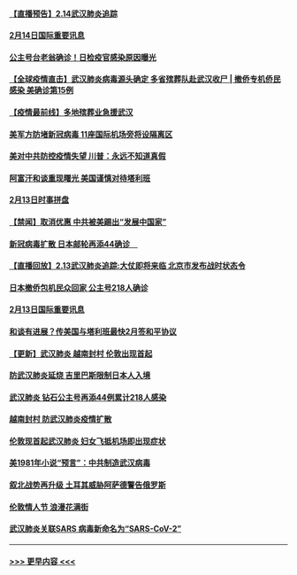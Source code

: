 #### [【直播预告】2.14武汉肺炎追踪](../pages/prog202/a102777141.md?t=02142056) 
#### [2月14日国际重要讯息](../pages/prog202/a102777073.md?t=02142056) 
#### [公主号台老翁确诊！日检疫官感染原因曝光](../pages/prog202/a102777075.md?t=02142056) 
#### [【全球疫情直击】武汉肺炎病毒源头确定 多省殡葬队赴武汉收尸 | 撤侨专机侨民感染 美确诊第15例](../pages/prog202/a102777026.md?t=02142056) 
#### [【疫情最前线】多地殡葬业急援武汉](../pages/prog202/a102776986.md?t=02142056) 
#### [美军方防堵新冠病毒 11座国际机场旁将设隔离区](../pages/prog202/a102776870.md?t=02142056) 
#### [美对中共防控疫情失望 川普：永远不知道真假](../pages/prog202/a102776836.md?t=02142056) 
#### [阿富汗和谈重现曙光 美国谨慎对待塔利班](../pages/prog202/a102776748.md?t=02142056) 
#### [2月13日时事拼盘](../pages/prog202/a102776689.md?t=02142056) 
#### [【禁闻】取消优惠 中共被美踢出“发展中国家”](../pages/prog202/a102776670.md?t=02142056) 
#### [新冠病毒扩散 日本邮轮再添44确诊　](../pages/prog202/a102776518.md?t=02142056) 
#### [【直播回放】2.13武汉肺炎追踪:大仗即将来临 北京市发布战时状态令](../pages/prog202/a102776399.md?t=02142056) 
#### [日本撤侨包机民众回家 公主号218人确诊](../pages/prog202/a102776346.md?t=02142056) 
#### [2月13日国际重要讯息](../pages/prog202/a102776339.md?t=02142056) 
#### [和谈有进展？传美国与塔利班最快2月签和平协议](../pages/prog202/a102776291.md?t=02142056) 
#### [【更新】武汉肺炎 越南封村 伦敦出现首起](../pages/prog202/a102770740.md?t=02142056) 
#### [防武汉肺炎延烧 吉里巴斯限制日本人入境](../pages/prog202/a102776276.md?t=02142056) 
#### [武汉肺炎 钻石公主号再添44例累计218人感染](../pages/prog202/a102776089.md?t=02142056) 
#### [越南封村 防武汉肺炎疫情扩散](../pages/prog202/a102776214.md?t=02142056) 
#### [伦敦现首起武汉肺炎 妇女飞抵机场即出现症状](../pages/prog202/a102776031.md?t=02142056) 
#### [美1981年小说“预言”：中共制造武汉病毒](../pages/prog202/a102775980.md?t=02142056) 
#### [叙北战势再升级 土耳其威胁阿萨德警告俄罗斯](../pages/prog202/a102775904.md?t=02142056) 
#### [伦敦情人节 浪漫花满街](../pages/prog202/a102775786.md?t=02142056) 
#### [武汉肺炎关联SARS 病毒新命名为“SARS-CoV-2”](../pages/prog202/a102775719.md?t=02142056) 

----
#### [ >>> 更早内容 <<< ](../indexes/prog202-earlier.md)
